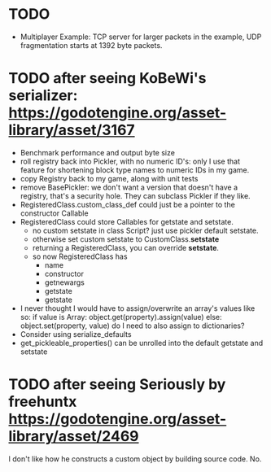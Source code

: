 
# TODO
- Multiplayer Example: TCP server for larger packets in the example, UDP fragmentation starts at 1392 byte packets.

# TODO after seeing KoBeWi's serializer: https://godotengine.org/asset-library/asset/3167
- Benchmark performance and output byte size
- roll registry back into Pickler, with no numeric ID's: only I use that feature for shortening block type names to numeric IDs in my game.
- copy Registry back to my game, along with unit tests
- remove BasePickler: we don't want a version that doesn't have a registry, that's a security hole. They can subclass Pickler if they like.
- RegisteredClass.custom_class_def could just be a pointer to the constructor Callable
- RegisteredClass could store Callables for getstate and setstate.
	- no custom setstate in class Script? just use pickler default setstate.
	- otherwise set custom setstate to CustomClass.__setstate__
	- returning a RegisteredClass, you can override __setstate__.
	- so now RegisteredClass has
		- name
		- constructor
		- getnewargs
		- getstate
		- getstate
- I never thought I would have to assign/overwrite an array's values like so:
			if value is Array:
				object.get(property).assign(value)
			else:
				object.set(property, value)
	do I need to also assign to dictionaries?
- Consider using serialize_defaults
- get_pickleable_properties() can be unrolled into the default getstate and setstate

# TODO after seeing Seriously by freehuntx https://godotengine.org/asset-library/asset/2469
I don't like how he constructs a custom object by building source code. No.
